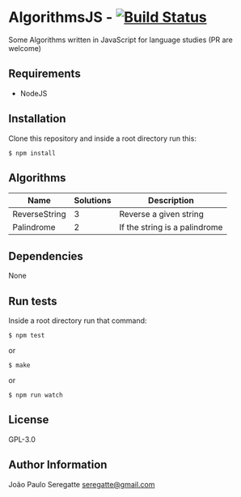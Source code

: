# AlgorithmsJS - [![Build Status](https://travis-ci.org/seregatte/AlgorithmsJS.svg?branch=master)](https://travis-ci.org/seregatte/AlgorithmsJS)

Some Algorithms written in JavaScript for language studies (PR are welcome)

## Requirements

- NodeJS

## Installation

Clone this repository and inside a root directory run this:

```shell
$ npm install
```

## Algorithms

| Name 						          | Solutions 								            | Description 										                  |
|---------------------------|---------------------------------------|---------------------------------------------------|
| ReverseString			        | 3 								                    | Reverse a given string            								|
| Palindrome			        | 2 								                    | If the string is a palindrome            								|       

Dependencies
------------

None


Run tests
----------------

Inside a root directory run that command:

```shell
$ npm test
```

or

```shell
$ make
```

or

```shell
$ npm run watch
```

License
-------

GPL-3.0

Author Information
------------------
João Paulo Seregatte <seregatte@gmail.com>